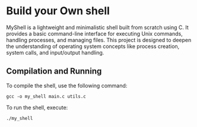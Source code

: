 # Build your Own shell

MyShell is a lightweight and minimalistic shell built from scratch using C. It provides a basic command-line interface for executing Unix commands, handling processes, and managing files. This project is designed to deepen the understanding of operating system concepts like process creation, system calls, and input/output handling.

## Compilation and Running
To compile the shell, use the following command:
```
gcc -o my_shell main.c utils.c
```
To run the shell, execute:
```
./my_shell
